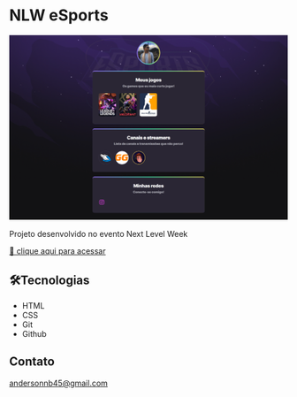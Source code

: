 # NLW eSports

![preview](./.github/preview.png)

Projeto desenvolvido no evento
Next Level Week

[🔗 clique aqui para acessar](https://andersonnobregaa.github.io/nlw/)

## 🛠️Tecnologias

- HTML
- CSS
- Git
- Github

## Contato

andersonnb45@gmail.com